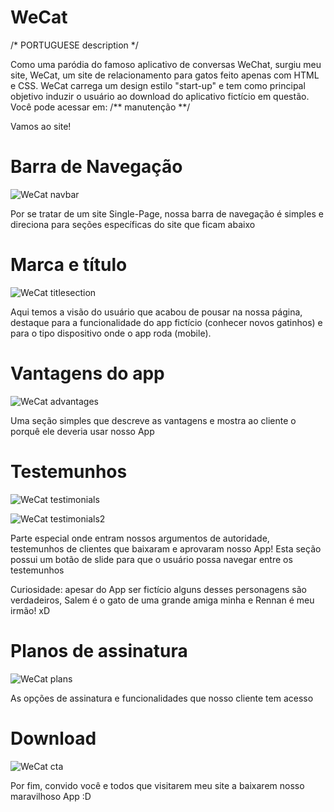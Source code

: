 # WeCat 

/* PORTUGUESE description */

Como uma paródia do famoso aplicativo de conversas WeChat, surgiu meu site, WeCat, um site de relacionamento para gatos feito apenas com HTML e CSS. WeCat carrega um design estilo "start-up" e tem como principal objetivo induzir o usuário ao download do aplicativo fictício em questão. Você pode acessar em: /** manutenção **/

Vamos ao site!

# Barra de Navegação 

![WeCat navbar](https://user-images.githubusercontent.com/85406655/125818515-4893950e-b772-4dbb-a970-b4ec09d99535.png)

Por se tratar de um site Single-Page, nossa barra de navegação é simples e direciona para seções específicas do site que ficam abaixo

# Marca e título

![WeCat titlesection](https://user-images.githubusercontent.com/85406655/125819402-949c4e91-0c7e-4646-bc24-22566700e0ad.png)

Aqui temos a visão do usuário que acabou de pousar na nossa página, destaque para a funcionalidade do app fictício (conhecer novos gatinhos) e para o tipo dispositivo onde o app roda (mobile).

# Vantagens do app

![WeCat advantages](https://user-images.githubusercontent.com/85406655/125820079-b55b69ff-5f5a-4827-97e9-afda4987687f.png)

Uma seção simples que descreve as vantagens e mostra ao cliente o porquê ele deveria usar nosso App

# Testemunhos 

![WeCat testimonials](https://user-images.githubusercontent.com/85406655/125820655-b040fdeb-3441-4c9e-850b-23b1abb43317.png)

![WeCat testimonials2](https://user-images.githubusercontent.com/85406655/125820925-0f8518d2-f9bb-4901-b9be-0f728757c64b.png)

Parte especial onde entram nossos argumentos de autoridade, testemunhos de clientes que baixaram e aprovaram nosso App! Esta seção possui um botão de slide para que o usuário possa navegar entre os testemunhos

Curiosidade: apesar do App ser fictício alguns desses personagens são verdadeiros, Salem é o gato de uma grande amiga minha e Rennan é meu irmão! xD

# Planos de assinatura

![WeCat plans](https://user-images.githubusercontent.com/85406655/125821416-2f373782-de67-4c8b-b2f1-40959d3e72db.png)

As opções de assinatura e funcionalidades que nosso cliente tem acesso

# Download 

![WeCat cta](https://user-images.githubusercontent.com/85406655/125821650-48257638-706c-4a5b-a8d3-dd1d98a11db8.png)

Por fim, convido você e todos que visitarem meu site a baixarem nosso maravilhoso App :D 
















